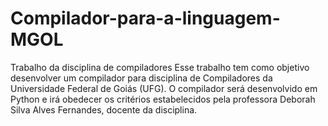 # Compilador-para-a-linguagem-MGOL

Trabalho da disciplina de compiladores Esse trabalho tem como objetivo desenvolver um compilador para disciplina de Compiladores da Universidade Federal de Goiás (UFG). 
O compilador será desenvolvido em Python e irá obedecer os critérios estabelecidos pela professora Deborah Silva Alves Fernandes, docente da disciplina.
